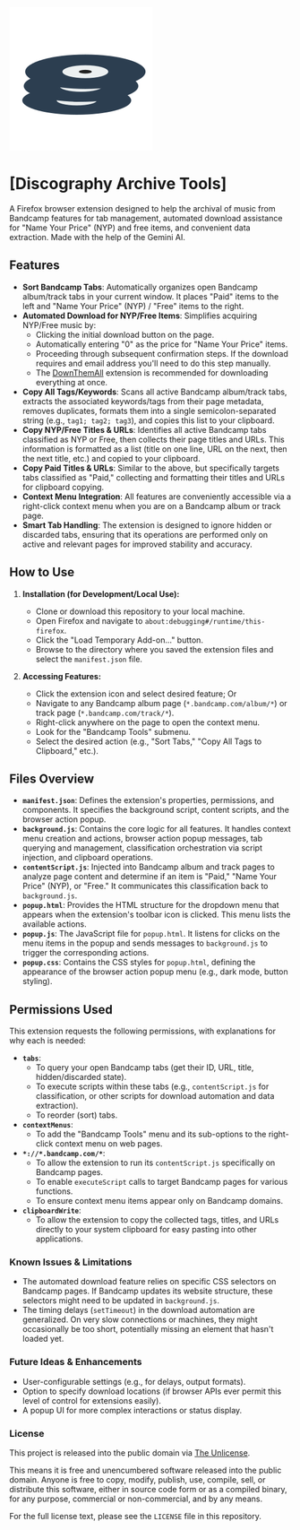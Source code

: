 ![Discography Archive Tools Logo](./logo.svg)
# [Discography Archive Tools]

A Firefox browser extension designed to help the archival of music from Bandcamp features for tab management, automated download assistance for "Name Your Price" (NYP) and free items, and convenient data extraction. Made with the help of the Gemini AI.

## Features

* **Sort Bandcamp Tabs**: Automatically organizes open Bandcamp album/track tabs in your current window. It places "Paid" items to the left and "Name Your Price" (NYP) / "Free" items to the right.
* **Automated Download for NYP/Free Items**: Simplifies acquiring NYP/Free music by:
    * Clicking the initial download button on the page.
    * Automatically entering "0" as the price for "Name Your Price" items.
    * Proceeding through subsequent confirmation steps. If the download requires and email address you'll need to do this step manually.
    * The [DownThemAll](https://addons.mozilla.org/en-US/firefox/addon/downthemall/) extension is recommended for downloading everything at once.
* **Copy All Tags/Keywords**: Scans all active Bandcamp album/track tabs, extracts the associated keywords/tags from their page metadata, removes duplicates, formats them into a single semicolon-separated string (e.g., `tag1; tag2; tag3`), and copies this list to your clipboard.
* **Copy NYP/Free Titles & URLs**: Identifies all active Bandcamp tabs classified as NYP or Free, then collects their page titles and URLs. This information is formatted as a list (title on one line, URL on the next, then the next title, etc.) and copied to your clipboard.
* **Copy Paid Titles & URLs**: Similar to the above, but specifically targets tabs classified as "Paid," collecting and formatting their titles and URLs for clipboard copying.
* **Context Menu Integration**: All features are conveniently accessible via a right-click context menu when you are on a Bandcamp album or track page.
* **Smart Tab Handling**: The extension is designed to ignore hidden or discarded tabs, ensuring that its operations are performed only on active and relevant pages for improved stability and accuracy.

## How to Use

1.  **Installation (for Development/Local Use):**
    * Clone or download this repository to your local machine.
    * Open Firefox and navigate to `about:debugging#/runtime/this-firefox`.
    * Click the "Load Temporary Add-on..." button.
    * Browse to the directory where you saved the extension files and select the `manifest.json` file.

2.  **Accessing Features:**
    * Click the extension icon and select desired feature; Or
    * Navigate to any Bandcamp album page (`*.bandcamp.com/album/*`) or track page (`*.bandcamp.com/track/*`).
    * Right-click anywhere on the page to open the context menu.
    * Look for the "Bandcamp Tools" submenu.
    * Select the desired action (e.g., "Sort Tabs," "Copy All Tags to Clipboard," etc.).

## Files Overview

* **`manifest.json`**: Defines the extension's properties, permissions, and components. It specifies the background script, content scripts, and the browser action popup.
* **`background.js`**: Contains the core logic for all features. It handles context menu creation and actions, browser action popup messages, tab querying and management, classification orchestration via script injection, and clipboard operations.
* **`contentScript.js`**: Injected into Bandcamp album and track pages to analyze page content and determine if an item is "Paid," "Name Your Price" (NYP), or "Free." It communicates this classification back to `background.js`.
* **`popup.html`**: Provides the HTML structure for the dropdown menu that appears when the extension's toolbar icon is clicked. This menu lists the available actions.
* **`popup.js`**: The JavaScript file for `popup.html`. It listens for clicks on the menu items in the popup and sends messages to `background.js` to trigger the corresponding actions.
* **`popup.css`**: Contains the CSS styles for `popup.html`, defining the appearance of the browser action popup menu (e.g., dark mode, button styling).

## Permissions Used

This extension requests the following permissions, with explanations for why each is needed:

* **`tabs`**:
    * To query your open Bandcamp tabs (get their ID, URL, title, hidden/discarded state).
    * To execute scripts within these tabs (e.g., `contentScript.js` for classification, or other scripts for download automation and data extraction).
    * To reorder (sort) tabs.
* **`contextMenus`**:
    * To add the "Bandcamp Tools" menu and its sub-options to the right-click context menu on web pages.
* **`*://*.bandcamp.com/*`**:
    * To allow the extension to run its `contentScript.js` specifically on Bandcamp pages.
    * To enable `executeScript` calls to target Bandcamp pages for various functions.
    * To ensure context menu items appear only on Bandcamp domains.
* **`clipboardWrite`**:
    * To allow the extension to copy the collected tags, titles, and URLs directly to your system clipboard for easy pasting into other applications.

### Known Issues & Limitations
* The automated download feature relies on specific CSS selectors on Bandcamp pages. If Bandcamp updates its website structure, these selectors might need to be updated in `background.js`.
* The timing delays (`setTimeout`) in the download automation are generalized. On very slow connections or machines, they might occasionally be too short, potentially missing an element that hasn't loaded yet.

### Future Ideas & Enhancements
* User-configurable settings (e.g., for delays, output formats).
* Option to specify download locations (if browser APIs ever permit this level of control for extensions easily).
* A popup UI for more complex interactions or status display.

### License
This project is released into the public domain via [The Unlicense](https://unlicense.org/).

This means it is free and unencumbered software released into the public domain. Anyone is free to copy, modify, publish, use, compile, sell, or distribute this software, either in source code form or as a compiled binary, for any purpose, commercial or non-commercial, and by any means.

For the full license text, please see the `LICENSE` file in this repository.
